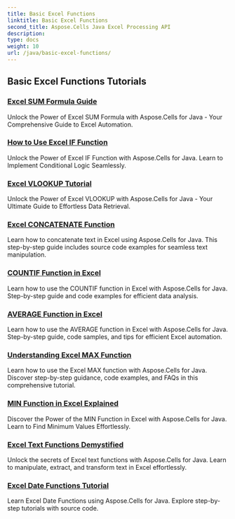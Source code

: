 ```yaml
---
title: Basic Excel Functions
linktitle: Basic Excel Functions
second_title: Aspose.Cells Java Excel Processing API
description: 
type: docs
weight: 10
url: /java/basic-excel-functions/
---
```


## Basic Excel Functions Tutorials
### [Excel SUM Formula Guide](./excel-sum-formula-guide/)
Unlock the Power of Excel SUM Formula with Aspose.Cells for Java - Your Comprehensive Guide to Excel Automation.
### [How to Use Excel IF Function](./how-to-use-excel-if-function/)
Unlock the Power of Excel IF Function with Aspose.Cells for Java. Learn to Implement Conditional Logic Seamlessly.
### [Excel VLOOKUP Tutorial](./excel-vlookup-tutorial/)
Unlock the Power of Excel VLOOKUP with Aspose.Cells for Java - Your Ultimate Guide to Effortless Data Retrieval.
### [Excel CONCATENATE Function](./excel-concatenate-function/)
Learn how to concatenate text in Excel using Aspose.Cells for Java. This step-by-step guide includes source code examples for seamless text manipulation.
### [COUNTIF Function in Excel](./countif-function-in-excel/)
Learn how to use the COUNTIF function in Excel with Aspose.Cells for Java. Step-by-step guide and code examples for efficient data analysis.
### [AVERAGE Function in Excel](./average-function-in-excel/)
Learn how to use the AVERAGE function in Excel with Aspose.Cells for Java. Step-by-step guide, code samples, and tips for efficient Excel automation.
### [Understanding Excel MAX Function](./understanding-excel-max-function/)
Learn how to use the Excel MAX function with Aspose.Cells for Java. Discover step-by-step guidance, code examples, and FAQs in this comprehensive tutorial.
### [MIN Function in Excel Explained](./min-function-in-excel-explained/)
Discover the Power of the MIN Function in Excel with Aspose.Cells for Java. Learn to Find Minimum Values Effortlessly.
### [Excel Text Functions Demystified](./excel-text-functions-demystified/)
Unlock the secrets of Excel text functions with Aspose.Cells for Java. Learn to manipulate, extract, and transform text in Excel effortlessly.
### [Excel Date Functions Tutorial](./excel-date-functions-tutorial/)
Learn Excel Date Functions using Aspose.Cells for Java. Explore step-by-step tutorials with source code.